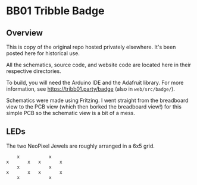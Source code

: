 # BB01 Tribble Badge

## Overview
This is copy of the original repo hosted privately elsewhere. It's been posted
here for historical use.

All the schematics, source code, and website code are located here in their
respective directories.

To build, you will need the Arduino IDE and the Adafruit library. For more
information, see https://tribb01.party/badge (also in `web/src/badge/`).

Schematics were made using Fritzing. I went straight from the breadboard
view to the PCB view (which then borked the breadboard view!) for this
simple PCB so the schematic view is a bit of a mess.

## LEDs
The two NeoPixel Jewels are roughly arranged in a 6x5 grid.

        x           x
    x       x   x       x
        x           x
    x       x   x       x
        x           x
